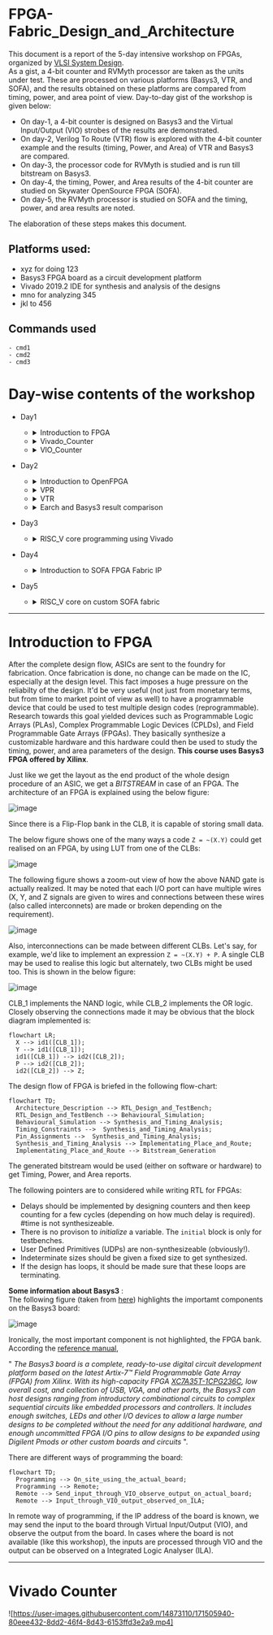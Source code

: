 # FPGA-Fabric_Design_and_Architecture
This document is a report of the 5-day intensive workshop on FPGAs, organized by [VLSI System Design](https://www.vlsisystemdesign.com/).<br/>
As a gist, a 4-bit counter and RVMyth processor are taken as the units under test. These are processed on various platforms (Basys3, VTR, and SOFA), and the results obtained on these platforms are compared from timing, power, and area point of view. Day-to-day gist of the workshop is given below:<br/>
- On day-1, a 4-bit counter is designed on Basys3 and the Virtual Input/Output (VIO) strobes of the results are demonstrated.<br/>
- On day-2, Verilog To Route (VTR) flow is explored with the 4-bit counter example and the results (timing, Power, and Area) of VTR and Basys3 are compared.<br/>
- On day-3, the processor code for RVMyth is studied and is run till bitstream on Basys3.<br/>
- On day-4, the timing, Power, and Area results of the 4-bit counter are studied on Skywater OpenSource FPGA (SOFA).<br/>
- On day-5, the RVMyth processor is studied on SOFA and the timing, power, and area results are noted.<br/>

The elaboration of these steps makes this document.<br/>

## Platforms used:
- xyz for doing 123
- Basys3 FPGA board as a circuit development platform
- Vivado 2019.2 IDE for synthesis and analysis of the designs
- mno for analyzing 345
- jkl to 456

## Commands used
  ```
  - cmd1
  - cmd2
  - cmd3
  ```

# Day-wise contents of the workshop
  - Day1
    - <details>
      <summary>Introduction to FPGA</summary>
  
        [click here](#introduction-to-fpga)
      - What is an FPGA?
      - LUTs and ways for programming FPGAs
      - The Basys FPGA boards and Vivado
      </details>
      
    - <details>
      <summary>Vivado_Counter</summary>
    
        [click here](#vivado_counter)
      - Verilog Simulation
      - A bit more on simulation
      - Map pins
      - Slack
      - Synthesis
      - Bitstream constraints
      - Bitstream generation view on Basys3
      - Timing
      - Power_Area
      </details>
    
    - <details>
      <summary>VIO_Counter</summary>
  
        [click here](#vio_counter)
      - Introduction
      - Code
      - Bitstream Outputs
      </details>
      
  - Day2
    - <details>
      <summary>Introduction to OpenFPGA</summary>
  
        [click here](#introduction-to-openfpga)
      - Part-1
      - Part-2
      - VTR flow
      </details>
      
    - <details>
      <summary>VPR</summary>
  
        [click here](#vpr)
      - xml blif
      - tseng GUI
      - Timing report
      </details>
      
    - <details>
      <summary>VTR</summary>
      
        [click here](#vtr)
      - VTR flow with VPR GUI
      - Post synthesis simulation
      - Timing_Area
      - Power Analysis
      </details>
  
    - <details>
      <summary>Earch and Basys3 result comparison</summary>
  
       [click here](#earch-and-basys3-result-comparison)


  - Day3
    - <details>
      <summary>RISC_V core programming using Vivado</summary>
  
        [click here](#risc_v-core-programming-using-vivado)
      - RVMyth Vivado RTL to Synthesis
      - RVMyth Vivado Synthesis to bitstream
      </details>
      
  - Day4
    - <details>
      <summary>Introduction to SOFA FPGA Fabric IP</summary>
  
        [click here](#introduction-to-sofa-fpga-fabric) 
      - Counter Area
      - Counter Timing
      - Counter post impl
      - Counter Power
      </details>
      
  - Day5
    - <details>
      <summary>RISC_V core on custom SOFA fabric</summary>
  
        [click here](#risc_v-core-on-custom-sofa-fabric)
      - SOFA-RVMyth run
      - SOFA-RVMyth timing and area
      - RVMyth post impl netlist
      - SOFA-RVMyth Vivado simulation
      </details>

------------------------------------------------------------------------------------------------------------------------------------
# Introduction to FPGA

After the complete design flow, ASICs are sent to the foundry for fabrication. Once fabrication is done, no change can be made on the IC, especially at the design level. This fact imposes a huge pressure on the reliabilty of the design. It'd be very useful (not just from monetary terms, but from time to market point of view as well)  to have a programmable device that could be used to test multiple design codes (reprogrammable). Research towards this goal yielded devices such as Programmable Logic Arrays (PLAs), Complex Programmable Logic Devices (CPLDs), and Field Programmable Gate Arrays (FPGAs). They basically synthesize a customizable hardware and this hardware could then be used to study the timing, power, and area parameters of the design. **This course uses Basys3 FPGA offered by Xilinx**.

Just like we get the layout as the end product of the whole design procedure of an ASIC, we get a *BITSTREAM* in case of an FPGA. The architecture of an FPGA is explained using the below figure:

  ![image](https://user-images.githubusercontent.com/14873110/171280765-bd85f861-c70e-40fd-9e38-99fe0f7bae5a.png)

Since there is a Flip-Flop bank in the CLB, it is capable of storing small data.
  
The below figure shows one of the many ways a code ``` Z = ~(X.Y) ``` could get realised on an FPGA, by using LUT from one of the CLBs:
  
  ![image](https://user-images.githubusercontent.com/14873110/171394247-f12bd76b-336b-4bb1-998f-1fd864b4b1ea.png)
  
The following figure shows a zoom-out view of how the above NAND gate is actually realized. It may be noted that each I/O port can have multiple wires (X, Y, and Z signals are given to wires and connections between these wires (also called interconnets) are made or broken depending on the requirement). 
  
  ![image](https://user-images.githubusercontent.com/14873110/171398044-f2dc6a69-b768-42e5-ad9c-94d0eb25cc7d.png)

Also, interconnections can be made between different CLBs. Let's say, for example, we'd like to implement an expression ``` Z = ~(X.Y) + P ```. A single CLB may be used to realise this logic but alternately, two CLBs might be used too. This is shown in the below figure:
  
  ![image](https://user-images.githubusercontent.com/14873110/171403330-286ecfc5-85dc-49c3-b9d1-843ea3cc50e0.png)

CLB_1 implements the NAND logic, while CLB_2 implements the OR logic. Closely observing the connections made it may be obvious that the block diagram implemented is:
  ```mermaid
  flowchart LR;
    X --> id1([CLB_1]);
    Y --> id1([CLB_1]);
    id1([CLB_1]) --> id2([CLB_2]);
    P --> id2([CLB_2]);
    id2([CLB_2]) --> Z;
  ```
  
The design flow of FPGA is briefed in the following flow-chart:
  ```mermaid
  flowchart TD;
    Architecture_Description --> RTL_Design_and_TestBench;
    RTL_Design_and_TestBench --> Behavioural_Simulation;
    Behavioural_Simulation --> Synthesis_and_Timing_Analysis;
    Timing_Constraints -->  Synthesis_and_Timing_Analysis;
    Pin_Assignments -->  Synthesis_and_Timing_Analysis;
    Synthesis_and_Timing_Analysis --> Implementating_Place_and_Route;
    Implementating_Place_and_Route --> Bitstream_Generation
  ```

The generated bitstream would be used (either on software or hardware) to get Timing, Power, and Area reports.
  
The following pointers are to considered while writing RTL for FPGAs:
  - Delays should be implemented by designing counters and then keep counting for a few cycles (depending on how much delay is required). #time is not synthesizeable.
  - There is no provison to _initialize_ a variable. The ``` initial ``` block is only for testbenches.
  - User Defined Primitives (UDPs) are non-synthesizeable (obviously!).
  - Indeterminate sizes should be given a fixed size to get synthesized.
  - If the design has loops, it should be made sure that these loops are terminating.


**Some information about Basys3** :  
The following figure (taken from [here](https://digilent.com/reference/basys3/refmanual)) highlights the importamt components on the Basys3 board: 
  
  ![image](https://user-images.githubusercontent.com/14873110/171421117-f502731a-2797-4972-b489-98cfaebad0cf.png)

 Ironically, the most important component is not highlighted, the FPGA bank. According the [reference manual](https://digilent.com/reference/basys3/refmanual),</br>
 
  " _The Basys3 board is a complete, ready-to-use digital circuit development platform based on the latest Artix-7™ Field Programmable Gate Array (FPGA) from Xilinx. With its high-capacity FPGA [XC7A35T-1CPG236C](https://docs.xilinx.com/v/u/en-US/ds181_Artix_7_Data_Sheet), low overall cost, and collection of USB, VGA, and other ports, the Basys3 can host designs ranging from introductory combinational circuits to complex sequential circuits like embedded processors and controllers. It includes enough switches, LEDs and other I/O devices to allow a large number designs to be completed without the need for any additional hardware, and enough uncommitted FPGA I/O pins to allow designs to be expanded using Digilent Pmods or other custom boards and circuits_ ".</br>
  
There are different ways of programming the board:
```mermaid
flowchart TD;
  Programming --> On_site_using_the_actual_board;
  Programming --> Remote;
  Remote --> Send_input_through_VIO_observe_output_on_actual_board;
  Remote --> Input_through_VIO_output_observed_on_ILA;
```
In remote way of programming, if the IP address of the board is known, we may send the input to the board through Virtual Input/Output (VIO), and observe the output from the board. In cases where the board is not available (like this workshop), the inputs are processed through VIO and the output can be observed on a Integrated Logic Analyser (ILA).

-------------------------------------------------------------------------------------------------------------------------------------------------

# Vivado Counter

![https://user-images.githubusercontent.com/14873110/171505940-80eee432-8dd2-46f4-8d43-6153ffd3e2a9.mp4]







